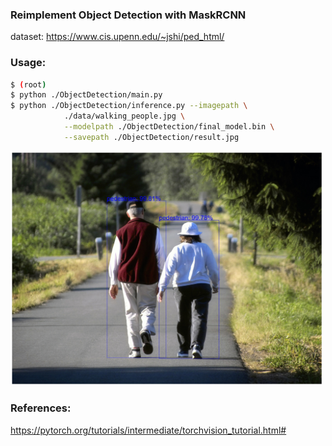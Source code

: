 ### Reimplement Object Detection with MaskRCNN

dataset: https://www.cis.upenn.edu/~jshi/ped_html/

### Usage:
```sh
$ (root)
$ python ./ObjectDetection/main.py
$ python ./ObjectDetection/inference.py --imagepath \
            ./data/walking_people.jpg \
            --modelpath ./ObjectDetection/final_model.bin \
            --savepath ./ObjectDetection/result.jpg
```

<img src="./result.jpg" alt="result" width="500"/>

### References:

https://pytorch.org/tutorials/intermediate/torchvision_tutorial.html#